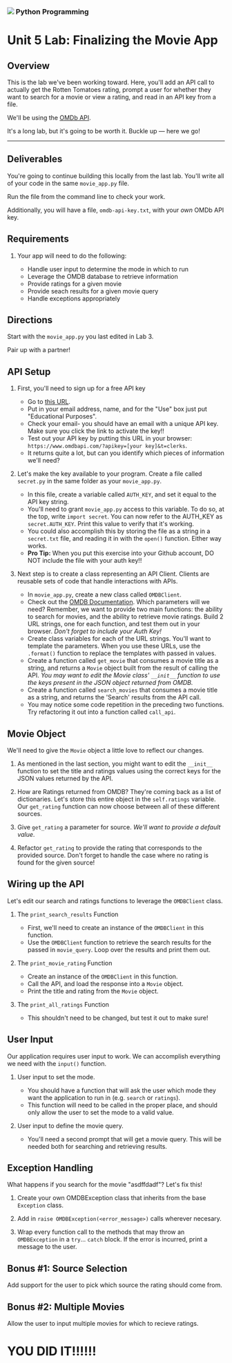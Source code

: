 ### ![](https://ga-dash.s3.amazonaws.com/production/assets/logo-9f88ae6c9c3871690e33280fcf557f33.png) Python Programming

<!---
This assignment was developed by Cody.

Questions? Comments?
1. Log an issue to this repo to alert me of a problem.
2. Suggest an edit yourself by forking this repo, making edits, and submitting a pull request with your changes back to our master branch.
3. Cody isn't in GA, so hit me up on Slack instead at @zoe.lubitz.
--->


# Unit 5 Lab: Finalizing the Movie App

## Overview

This is the lab we've been working toward. Here, you'll add an API call to actually get the Rotten Tomatoes rating, prompt a user for whether they want to search for a movie or view a rating, and read in an API key from a file.

We'll be using the <a href="https://www.omdbapi.com/" target="\_blank">OMDb API</a>.

It's a long lab, but it's going to be worth it. Buckle up — here we go!


------------

## Deliverables

You're going to continue building this locally from the last lab. You'll write all of your code in the same `movie_app.py` file.

Run the file from the command line to check your work.

Additionally, you will have a file, `omdb-api-key.txt`, with your *own* OMDb API key.

## Requirements

1. Your app will need to do the following:

      - Handle user input to determine the mode in which to run
      - Leverage the OMDB database to retrieve information
      - Provide ratings for a given movie
      - Provide seach results for a given movie query
      - Handle exceptions appropriately

## Directions

Start with the `movie_app.py` you last edited in Lab 3.

Pair up with a partner!

## API Setup

1. First, you'll need to sign up for a free API key
      - Go to <a href="https://www.omdbapi.com/apikey.aspx" target="_blank">this URL</a>.
      - Put in your email address, name, and for the "Use" box just put "Educational Purposes".
      - Check your email- you should have an email with a unique API key. Make sure you click the link to activate the key!!
      - Test out your API key by putting this URL in your browser: `https://www.omdbapi.com/?apikey=[your key]&t=clerks`.
      - It returns quite a lot, but can you identify which pieces of information we'll need?

2. Let's make the key available to your program. Create a file called `secret.py` in the same folder as your `movie_app.py`.
      - In this file, create a variable called `AUTH_KEY`, and set it equal to the API key string.
      - You'll need to grant `movie_app.py` access to this variable. To do so, at the top, write `import secret`. You can now refer to the AUTH_KEY as `secret.AUTH_KEY`. Print this value to verify that it's working.
      - You could also accomplish this by storing the file as a string in a `secret.txt` file, and reading it in with the `open()` function. Either way works.
      - **Pro Tip:** When you put this exercise into your Github account, DO NOT include the file with your auth key!!

3. Next step is to create a class representing an API Client. Clients are reusable sets of code that handle interactions with APIs. 
      - In `movie_app.py`, create a new class called `OMDBClient`.
      - Check out the [OMDB Documentation](http://www.omdbapi.com/). Which parameters will we need? Remember, we want to provide two main functions: the ability to search for movies, and the ability to retrieve movie ratings. Build 2 URL strings, one for each function, and test them out in your browser. *Don't forget to include your Auth Key!*
      - Create class variables for each of the URL strings. You'll want to template the parameters. When you use these URLs, use the `.format()` function to replace the templates with passed in values.
      - Create a function called `get_movie` that consumes a movie title as a string, and returns a `Movie` object built from the result of calling the API. *You may want to edit the Movie class' `__init__` function to use the keys present in the JSON object returned from OMDB.*
      - Create a function called `search_movies` that consumes a movie title as a string, and returns the 'Search' results from the API call. 
      - You may notice some code repetition in the preceding two functions. Try refactoring it out into a function called `call_api`. 

## Movie Object

We'll need to give the `Movie` object a little love to reflect our changes.

1. As mentioned in the last section, you might want to edit the `__init__` function to set the title and ratings values using the correct keys for the JSON values returned by the API.

2. How are Ratings returned from OMDB? They're coming back as a list of dictionaries. Let's store this entire object in the `self.ratings` variable. Our `get_rating` function can now choose between all of these different sources.

3. Give `get_rating` a parameter for source. *We'll want to provide a default value*.

4. Refactor `get_rating` to provide the rating that corresponds to the provided source. Don't forget to handle the case where no rating is found for the given source!

## Wiring up the API

Let's edit our search and ratings functions to leverage the `OMDBClient` class.

1. The `print_search_results` Function
      - First, we'll need to create an instance of the `OMDBClient` in this function.
      - Use the `OMDBClient` function to retrieve the search results for the passed in `movie_query`. Loop over the results and print them out.

2. The `print_movie_rating` Function
      - Create an instance of the `OMDBClient` in this function.
      - Call the API, and load the response into a `Movie` object.
      - Print the title and rating from the `Movie` object.

3. The `print_all_ratings` Function
      - This shouldn't need to be changed, but test it out to make sure!

## User Input

Our application requires user input to work. We can accomplish everything we need with the `input()` function.

1. User input to set the mode.
      - You should have a function that will ask the user which mode they want the application to run in (e.g. `search` or `ratings`). 
      - This function will need to be called in the proper place, and should only allow the user to set the mode to a valid value.

2. User input to define the movie query.
      - You'll need a second prompt that will get a movie query. This will be needed both for searching and retrieving results.


## Exception Handling

What happens if you search for the movie "asdffdadf"? Let's fix this!

1. Create your own OMDBException class that inherits from the base `Exception` class.

2. Add in `raise OMDBException(<error_message>)` calls wherever necesary.

3. Wrap every function call to the methods that may throw an `OMDBException` in a `try`... `catch` block. If the error is incurred, print a message to the user. 

## **Bonus #1:** Source Selection

Add support for the user to pick which source the rating should come from. 

## **Bonus #2:** Multiple Movies

Allow the user to input multiple movies for which to recieve ratings.


# YOU DID IT!!!!!!
